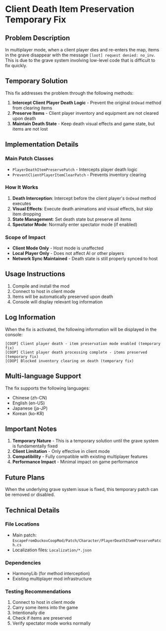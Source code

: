 # Client Death Item Preservation Temporary Fix

## Problem Description

In multiplayer mode, when a client player dies and re-enters the map, items in the grave disappear with the message `[loot] request denied: no_inv`. This is due to the grave system involving low-level code that is difficult to fix quickly.

## Temporary Solution

This fix addresses the problem through the following methods:

1. **Intercept Client Player Death Logic** - Prevent the original `OnDead` method from clearing items
2. **Preserve Items** - Client player inventory and equipment are not cleared upon death
3. **Maintain Death State** - Keep death visual effects and game state, but items are not lost

## Implementation Details

### Main Patch Classes

- `PlayerDeathItemPreservePatch` - Intercepts player death logic
- `PreventClientPlayerItemClearPatch` - Prevents inventory clearing

### How It Works

1. **Death Interception**: Intercept before the client player's `OnDead` method executes
2. **Visual Effects**: Execute death animations and visual effects, but skip item dropping
3. **State Management**: Set death state but preserve all items
4. **Spectator Mode**: Normally enter spectator mode (if enabled)

### Scope of Impact

- **Client Mode Only** - Host mode is unaffected
- **Local Player Only** - Does not affect AI or other players
- **Network Sync Maintained** - Death state is still properly synced to host

## Usage Instructions

1. Compile and install the mod
2. Connect to host in client mode
3. Items will be automatically preserved upon death
4. Console will display relevant log information

## Log Information

When the fix is activated, the following information will be displayed in the console:

```
[COOP] Client player death - item preservation mode enabled (temporary fix)
[COOP] Client player death processing complete - items preserved (temporary fix)
[COOP] Blocked inventory clearing on death (temporary fix)
```

## Multi-language Support

The fix supports the following languages:

- Chinese (zh-CN)
- English (en-US)
- Japanese (ja-JP)
- Korean (ko-KR)

## Important Notes

1. **Temporary Nature** - This is a temporary solution until the grave system is fundamentally fixed
2. **Client Limitation** - Only effective in client mode
3. **Compatibility** - Fully compatible with existing multiplayer features
4. **Performance Impact** - Minimal impact on game performance

## Future Plans

When the underlying grave system issue is fixed, this temporary patch can be removed or disabled.

## Technical Details

### File Locations

- Main patch: `EscapeFromDuckovCoopMod/Patch/Character/PlayerDeathItemPreservePatch.cs`
- Localization files: `Localization/*.json`

### Dependencies

- HarmonyLib (for method interception)
- Existing multiplayer mod infrastructure

### Testing Recommendations

1. Connect to host in client mode
2. Carry some items into the game
3. Intentionally die
4. Check if items are preserved
5. Verify spectator mode works normally